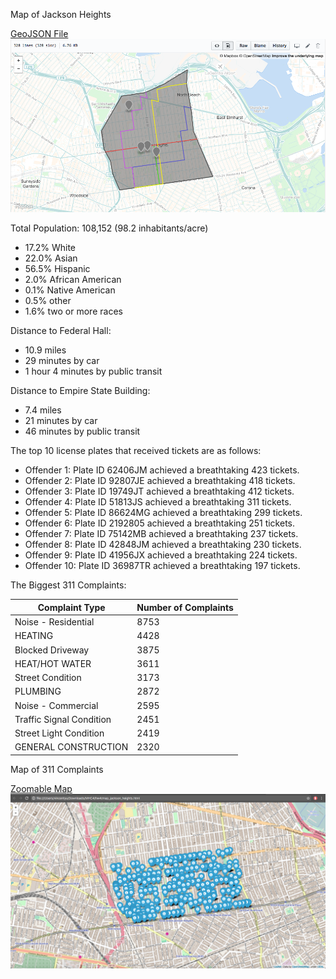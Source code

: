 Map of Jackson Heights

[GeoJSON File](https://github.com/thisisvinny/Jackson-Heights/blob/master/jackson_heights.geojson)
![Map of Jackson Heights](https://raw.githubusercontent.com/thisisvinny/Jackson-Heights/master/Jackson_Heights.png)

Total Population: 108,152 (98.2 inhabitants/acre)
  * 17.2% White
  * 22.0% Asian
  * 56.5% Hispanic
  * 2.0% African American
  * 0.1% Native American
  * 0.5% other
  * 1.6% two or more races
  
Distance to Federal Hall:
  * 10.9 miles
  * 29 minutes by car
  * 1 hour 4 minutes by public transit
  
Distance to Empire State Building:
  * 7.4 miles
  * 21 minutes by car
  * 46 minutes by public transit
  
The top 10 license plates that received tickets are as follows:
  * Offender 1: Plate ID 62406JM achieved a breathtaking 423 tickets.
  * Offender 2: Plate ID 92807JE achieved a breathtaking 418 tickets.
  * Offender 3: Plate ID 19749JT achieved a breathtaking 412 tickets.
  * Offender 4: Plate ID 51813JS achieved a breathtaking 311 tickets.
  * Offender 5: Plate ID 86624MG achieved a breathtaking 299 tickets.
  * Offender 6: Plate ID 2192805 achieved a breathtaking 251 tickets.
  * Offender 7: Plate ID 75142MB achieved a breathtaking 237 tickets.
  * Offender 8: Plate ID 42848JM achieved a breathtaking 230 tickets.
  * Offender 9: Plate ID 41956JX achieved a breathtaking 224 tickets.
  * Offender 10: Plate ID 36987TR achieved a breathtaking 197 tickets.

The Biggest 311 Complaints:

Complaint Type | Number of Complaints
-------------- | --------------------
Noise - Residential | 8753
HEATING | 4428
Blocked Driveway | 3875
HEAT/HOT WATER | 3611
Street Condition | 3173
PLUMBING | 2872
Noise - Commercial | 2595
Traffic Signal Condition | 2451
Street Light Condition | 2419
GENERAL CONSTRUCTION | 2320

Map of 311 Complaints

[Zoomable Map](https://thisisvinny.github.io/Jackson-Heights/map_jackson_heights.html)
![Map of 311 Complaints](https://raw.githubusercontent.com/thisisvinny/Jackson-Heights/master/map_jackson_heights.png)
